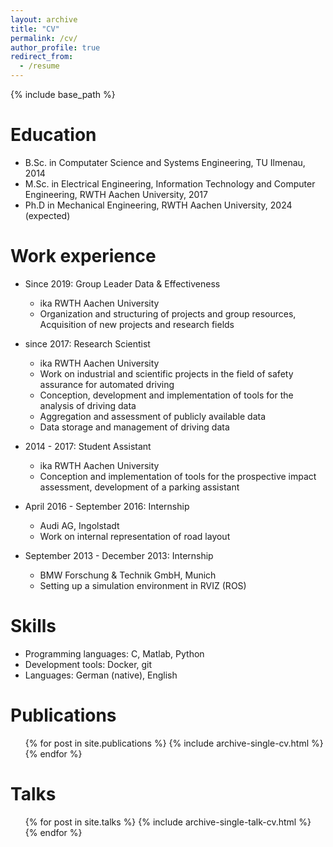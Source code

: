 ```yaml
---
layout: archive
title: "CV"
permalink: /cv/
author_profile: true
redirect_from:
  - /resume
---
```


{% include base_path %}

Education
======
* B.Sc. in Computater Science and Systems Engineering, TU Ilmenau, 2014
* M.Sc. in Electrical Engineering, Information Technology and Computer Engineering, RWTH Aachen University, 2017
* Ph.D in Mechanical Engineering, RWTH Aachen University, 2024 (expected)

Work experience
======
* Since 2019: Group Leader Data & Effectiveness
  * ika RWTH Aachen University
  * Organization and structuring of projects and group resources, Acquisition of new projects and research fields
  
* since 2017: Research Scientist
  * ika RWTH Aachen University
  * Work on industrial and scientific projects in the field of safety assurance for automated driving
  * Conception, development and implementation of tools for the analysis of driving data
  * Aggregation and assessment of publicly available data
  * Data storage and management of driving data

* 2014 - 2017: Student Assistant
  * ika RWTH Aachen University
  * Conception and implementation of tools for the prospective impact assessment, development of a parking assistant

* April 2016 - September 2016: Internship
  * Audi AG, Ingolstadt
  * Work on internal representation of road layout
  
* September 2013 - December 2013: Internship
  * BMW Forschung & Technik GmbH, Munich
  * Setting up a simulation environment in RVIZ (ROS)

Skills
======
* Programming languages: C, Matlab, Python
* Development tools: Docker, git
* Languages: German (native), English

Publications
======
  <ul>{% for post in site.publications %}
    {% include archive-single-cv.html %}
  {% endfor %}</ul>
  
Talks
======
  <ul>{% for post in site.talks %}
    {% include archive-single-talk-cv.html %}
  {% endfor %}</ul>
  
